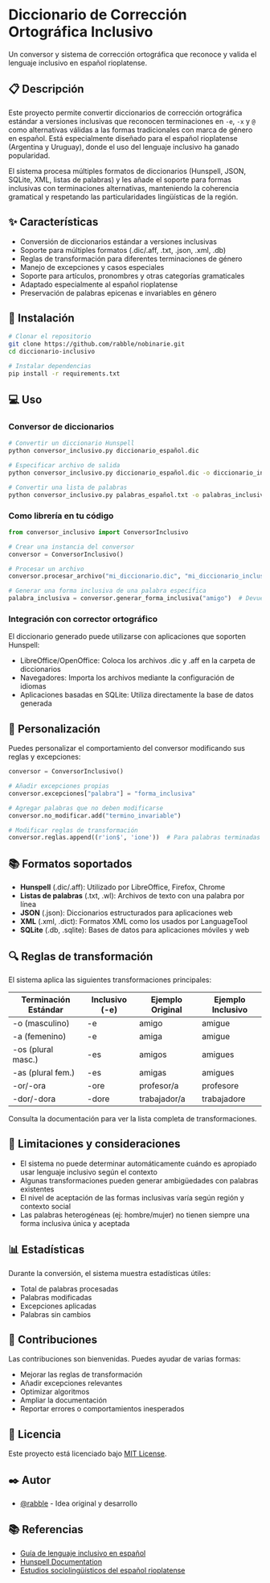 # Diccionario de Corrección Ortográfica Inclusivo

Un conversor y sistema de corrección ortográfica que reconoce y valida el lenguaje inclusivo en español rioplatense.

## 📋 Descripción

Este proyecto permite convertir diccionarios de corrección ortográfica estándar a versiones inclusivas que reconocen terminaciones en `-e`, `-x` y `@` como alternativas válidas a las formas tradicionales con marca de género en español. Está especialmente diseñado para el español rioplatense (Argentina y Uruguay), donde el uso del lenguaje inclusivo ha ganado popularidad.

El sistema procesa múltiples formatos de diccionarios (Hunspell, JSON, SQLite, XML, listas de palabras) y les añade el soporte para formas inclusivas con terminaciones alternativas, manteniendo la coherencia gramatical y respetando las particularidades lingüísticas de la región.

## ✨ Características

- Conversión de diccionarios estándar a versiones inclusivas
- Soporte para múltiples formatos (.dic/.aff, .txt, .json, .xml, .db)
- Reglas de transformación para diferentes terminaciones de género
- Manejo de excepciones y casos especiales
- Soporte para artículos, pronombres y otras categorías gramaticales
- Adaptado especialmente al español rioplatense
- Preservación de palabras epicenas e invariables en género

## 🚀 Instalación

```bash
# Clonar el repositorio
git clone https://github.com/rabble/nobinarie.git
cd diccionario-inclusivo

# Instalar dependencias
pip install -r requirements.txt
```

## 💻 Uso

### Conversor de diccionarios

```bash
# Convertir un diccionario Hunspell
python conversor_inclusivo.py diccionario_español.dic

# Especificar archivo de salida
python conversor_inclusivo.py diccionario_español.dic -o diccionario_inclusivo.dic

# Convertir una lista de palabras
python conversor_inclusivo.py palabras_español.txt -o palabras_inclusivas.txt
```

### Como librería en tu código

```python
from conversor_inclusivo import ConversorInclusivo

# Crear una instancia del conversor
conversor = ConversorInclusivo()

# Procesar un archivo
conversor.procesar_archivo("mi_diccionario.dic", "mi_diccionario_inclusivo.dic")

# Generar una forma inclusiva de una palabra específica
palabra_inclusiva = conversor.generar_forma_inclusiva("amigo")  # Devuelve "amigue"
```

### Integración con corrector ortográfico

El diccionario generado puede utilizarse con aplicaciones que soporten Hunspell:

- LibreOffice/OpenOffice: Coloca los archivos .dic y .aff en la carpeta de diccionarios
- Navegadores: Importa los archivos mediante la configuración de idiomas
- Aplicaciones basadas en SQLite: Utiliza directamente la base de datos generada

## 🔧 Personalización

Puedes personalizar el comportamiento del conversor modificando sus reglas y excepciones:

```python
conversor = ConversorInclusivo()

# Añadir excepciones propias
conversor.excepciones["palabra"] = "forma_inclusiva"

# Agregar palabras que no deben modificarse
conversor.no_modificar.add("termino_invariable")

# Modificar reglas de transformación
conversor.reglas.append((r'ion$', 'ione'))  # Para palabras terminadas en -ión
```

## 📚 Formatos soportados

- **Hunspell** (.dic/.aff): Utilizado por LibreOffice, Firefox, Chrome
- **Listas de palabras** (.txt, .wl): Archivos de texto con una palabra por línea
- **JSON** (.json): Diccionarios estructurados para aplicaciones web
- **XML** (.xml, .dict): Formatos XML como los usados por LanguageTool
- **SQLite** (.db, .sqlite): Bases de datos para aplicaciones móviles y web

## 🔍 Reglas de transformación

El sistema aplica las siguientes transformaciones principales:

| Terminación Estándar | Inclusivo (-e) | Ejemplo Original | Ejemplo Inclusivo |
|----------------------|----------------|------------------|-------------------|
| -o (masculino)       | -e             | amigo            | amigue            |
| -a (femenino)        | -e             | amiga            | amigue            |
| -os (plural masc.)   | -es            | amigos           | amigues           |
| -as (plural fem.)    | -es            | amigas           | amigues           |
| -or/-ora             | -ore           | profesor/a       | profesore         |
| -dor/-dora           | -dore          | trabajador/a     | trabajadore       |

Consulta la documentación para ver la lista completa de transformaciones.

## 🔄 Limitaciones y consideraciones

- El sistema no puede determinar automáticamente cuándo es apropiado usar lenguaje inclusivo según el contexto
- Algunas transformaciones pueden generar ambigüedades con palabras existentes
- El nivel de aceptación de las formas inclusivas varía según región y contexto social
- Las palabras heterogéneas (ej: hombre/mujer) no tienen siempre una forma inclusiva única y aceptada

## 📊 Estadísticas

Durante la conversión, el sistema muestra estadísticas útiles:

- Total de palabras procesadas
- Palabras modificadas
- Excepciones aplicadas
- Palabras sin cambios

## 🤝 Contribuciones

Las contribuciones son bienvenidas. Puedes ayudar de varias formas:

- Mejorar las reglas de transformación
- Añadir excepciones relevantes
- Optimizar algoritmos
- Ampliar la documentación
- Reportar errores o comportamientos inesperados

## 📄 Licencia

Este proyecto está licenciado bajo [MIT License](LICENSE).

## ✒️ Autor

- [@rabble](https://github.com/rabble) - Idea original y desarrollo

## 📚 Referencias

- [Guía de lenguaje inclusivo en español](https://link-a-guia.com)
- [Hunspell Documentation](https://link-a-documentacion.com)
- [Estudios sociolingüísticos del español rioplatense](https://link-a-estudios.com)
